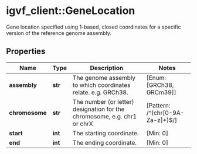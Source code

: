 # igvf_client::GeneLocation

Gene location specified using 1-based, closed coordinates for a specific version of the reference genome assembly.

## Properties
Name | Type | Description | Notes
------------ | ------------- | ------------- | -------------
**assembly** | **str** | The genome assembly to which coordinates relate. e.g. GRCh38. | [Enum: [GRCh38, GRCm39]] 
**chromosome** | **str** | The number (or letter) designation for the chromosome, e.g. chr1 or chrX | [Pattern: /^(chr[0-9A-Za-z]+)$/] 
**start** | **int** | The starting coordinate. | [Min: 0] 
**end** | **int** | The ending coordinate. | [Min: 0] 


